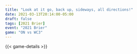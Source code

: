 ```yaml
---
title: "Look at it go, back up, sideways, all directions!"
date: 2021-03-13T20:14:00-05:00
draft: false
tags: [2021 Brier]
event: "2021 Brier"
game: "ON vs WC3"
---
```

{{< game-details >}}
<!--more--> 